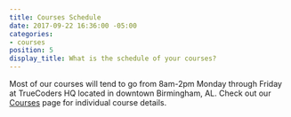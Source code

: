 ```yaml
---
title: Courses Schedule
date: 2017-09-22 16:36:00 -05:00
categories:
- courses
position: 5
display_title: What is the schedule of your courses?
---
```


Most of our courses will tend to go from 8am-2pm Monday through Friday at TrueCoders HQ located in downtown Birmingham, AL. Check out our [Courses](/courses) page for individual course details.